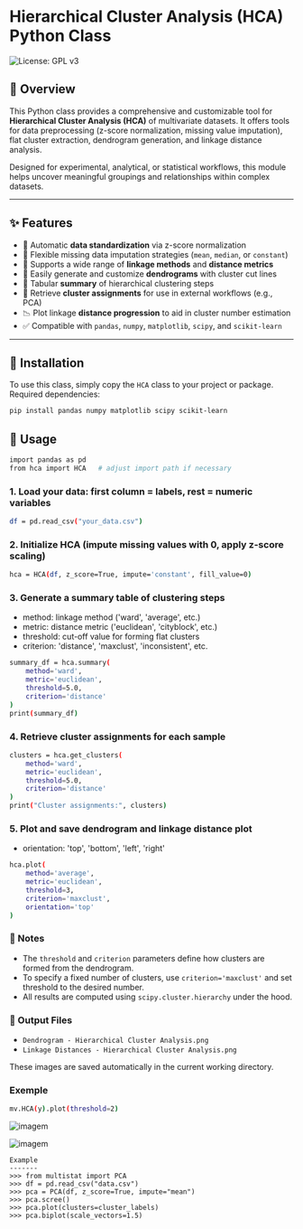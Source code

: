 # Hierarchical Cluster Analysis (HCA) Python Class

![License: GPL v3](https://img.shields.io/badge/License-GPLv3-blue.svg)

## 📌 Overview

This Python class provides a comprehensive and customizable tool for **Hierarchical Cluster Analysis (HCA)** of multivariate datasets.
It offers tools for data preprocessing (z-score normalization, missing value imputation), flat cluster extraction, dendrogram generation, and linkage distance analysis.

Designed for experimental, analytical, or statistical workflows, this module helps uncover meaningful groupings and relationships within complex datasets.

---

## ✨ Features

- 🔄 Automatic **data standardization** via z-score normalization
- 🧱 Flexible missing data imputation strategies (`mean`, `median`, or `constant`)
- 🔗 Supports a wide range of **linkage methods** and **distance metrics**
- 🌿 Easily generate and customize **dendrograms** with cluster cut lines
- 📄 Tabular **summary** of hierarchical clustering steps
- 🔢 Retrieve **cluster assignments** for use in external workflows (e.g., PCA)
- 📉 Plot linkage **distance progression** to aid in cluster number estimation
- ✅ Compatible with `pandas`, `numpy`, `matplotlib`, `scipy`, and `scikit-learn`

---

## 🔧 Installation

To use this class, simply copy the `HCA` class to your project or package.  
Required dependencies:

```bash
pip install pandas numpy matplotlib scipy scikit-learn
```

## 🚀 Usage
```bash
import pandas as pd
from hca import HCA   # adjust import path if necessary
```

### 1. Load your data: first column = labels, rest = numeric variables
```bash
df = pd.read_csv("your_data.csv")
```

### 2. Initialize HCA (impute missing values with 0, apply z-score scaling)
``` bash
hca = HCA(df, z_score=True, impute='constant', fill_value=0)
``` 

### 3. Generate a summary table of clustering steps
   - method: linkage method ('ward', 'average', etc.)
   - metric: distance metric ('euclidean', 'cityblock', etc.)
   - threshold: cut-off value for forming flat clusters
   - criterion: 'distance', 'maxclust', 'inconsistent', etc.

``` bash
summary_df = hca.summary(
    method='ward',
    metric='euclidean',
    threshold=5.0,
    criterion='distance'
)
print(summary_df)
``` 

### 4. Retrieve cluster assignments for each sample
``` bash
clusters = hca.get_clusters(
    method='ward',
    metric='euclidean',
    threshold=5.0,
    criterion='distance'
)
print("Cluster assignments:", clusters)
``` 

### 5. Plot and save dendrogram and linkage distance plot
  - orientation: 'top', 'bottom', 'left', 'right'

``` bash
hca.plot(
    method='average',
    metric='euclidean',
    threshold=3,
    criterion='maxclust',
    orientation='top'
)
```
### 📎 Notes

- The `threshold` and `criterion` parameters define how clusters are formed from the dendrogram.
- To specify a fixed number of clusters, use `criterion='maxclust'` and set threshold to the desired number.
- All results are computed using `scipy.cluster.hierarchy` under the hood.

### 📂 Output Files

- `Dendrogram - Hierarchical Cluster Analysis.png`
- `Linkage Distances - Hierarchical Cluster Analysis.png`

These images are saved automatically in the current working directory.

### Exemple
``` bash
mv.HCA(y).plot(threshold=2)
```
![imagem](https://github.com/user-attachments/assets/ea0388d3-8566-4358-8533-3136a830f7bd)

![imagem](https://github.com/user-attachments/assets/aa27a136-fe88-485b-aa70-fdd57cce2d64)



















    Example
    -------
    >>> from multistat import PCA
    >>> df = pd.read_csv("data.csv")
    >>> pca = PCA(df, z_score=True, impute="mean")
    >>> pca.scree()
    >>> pca.plot(clusters=cluster_labels)
    >>> pca.biplot(scale_vectors=1.5)

